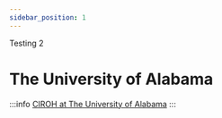 ```yaml
---
sidebar_position: 1
---
```

Testing 2

# The University of Alabama

:::info
<a href="https://ciroh.ua.edu">CIROH at The University of Alabama</a>
:::

